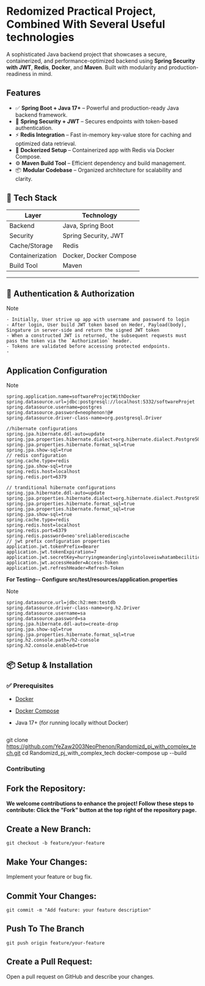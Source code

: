 # Redomized Practical Project, Combined With Several Useful technologies

A sophisticated Java backend project that showcases a secure, containerized, and performance-optimized backend using **Spring Security with JWT**, **Redis**, **Docker**, and **Maven**. Built with modularity and production-readiness in mind.

## Features

- ✅ **Spring Boot + Java 17+** – Powerful and production-ready Java backend framework.
- 🔐 **Spring Security + JWT** – Secures endpoints with token-based authentication.
- ⚡ **Redis Integration** – Fast in-memory key-value store for caching and optimized data retrieval.
- 🐳 **Dockerized Setup** – Containerized app with Redis via Docker Compose.
- ⚙️ **Maven Build Tool** – Efficient dependency and build management.
- 📦 **Modular Codebase** – Organized architecture for scalability and clarity.
## 🧰 Tech Stack

| Layer           | Technology                      |
|------------------|----------------------------------|
| Backend          | Java, Spring Boot               |
| Security         | Spring Security, JWT            |
| Cache/Storage    | Redis                           |
| Containerization | Docker, Docker Compose          |
| Build Tool       | Maven                           |

---

## 🔐 Authentication & Authorization

> [!NOTE]
> ```
>- Initially, User strive up app with username and password to login
>- After login, User build JWT token based on Heder, Payload(body), Singature in server-side and return the signed JWT token
>- When a constructed JWT is returned, the subsequent requests must pass the token via the `Authorization` header.
>- Tokens are validated before accessing protected endpoints.
>- 
> ```

## Application Configuration
> [!NOTE]
> ```
> spring.application.name=softwareProjectWithDocker
> spring.datasource.url=jdbc:postgresql://localhost:5332/softwareProjet
> spring.datasource.username=postgres
> spring.datasource.password=neophenon!@#
> spring.datasource.driver-class-name=org.postgresql.Driver
> 
> //hibernate configurations
> spring.jpa.hibernate.ddl-auto=update
> spring.jpa.properties.hibernate.dialect=org.hibernate.dialect.PostgreSQLDialect
> spring.jpa.properties.hibernate.format_sql=true
> spring.jpa.show-sql=true
> // redis configuration
> spring.cache.type=redis
> spring.jpa.show-sql=true
> spring.redis.host=localhost
> spring.redis.port=6379
> 
> // tranditional hibernate configurations
> spring.jpa.hibernate.ddl-auto=update
> spring.jpa.properties.hibernate.dialect=org.hibernate.dialect.PostgreSQLDialect
> spring.jpa.properties.hibernate.format_sql=true
> spring.jpa.properties.hibernate.format_sql=true
> spring.jpa.show-sql=true
> spring.cache.type=redis
> spring.redis.host=localhost
> spring.redis.port=6379
> spring.redis.password=neo'sreliablerediscache
> // jwt prefix configuration properties
> application.jwt.tokenPrefix=Bearer
> application.jwt.tokenExpiration=7
> application.jwt.secretKey=hurryingmeanderinglyintoloveiswhatambeciliticpeopledowisemangetawayfromunprofitibleillusions
> application.jwt.accessHeader=Access-Token
> application.jwt.refreshHeader=Refresh-Token
> ```

**For Testing-- Configure src/test/resources/application.properties** 
> [!NOTE]
> ```
> spring.datasource.url=jdbc:h2:mem:testdb
> spring.datasource.driver-class-name=org.h2.Driver
> spring.datasource.username=sa
> spring.datasource.password=sa
> spring.jpa.hibernate.ddl-auto=create-drop
> spring.jpa.show-sql=true
> spring.jpa.properties.hibernate.format_sql=true
> spring.h2.console.path=/h2-console
> spring.h2.console.enabled=true
> ```

## 📦 Setup & Installation
### ✅ Prerequisites

- [Docker](https://www.docker.com/)
- [Docker Compose](https://docs.docker.com/compose/)
- Java 17+ (for running locally without Docker)

  ```bash
git clone https://github.com/YeZaw2003NeoPhenon/Randomizd_pj_with_complex_tech.git
cd Randomizd_pj_with_complex_tech
docker-compose up --build

### Contributing

## Fork the Repository:
**We welcome contributions to enhance the project! Follow these steps to contribute:
Click the "Fork" button at the top right of the repository page.**

## Create a New Branch:
```git checkout -b feature/your-feature```

## Make Your Changes:
Implement your feature or bug fix.

## Commit Your Changes:
```git commit -m "Add feature: your feature description"```

## Push To The Branch
```git push origin feature/your-feature```

## Create a Pull Request:
Open a pull request on GitHub and describe your changes.


